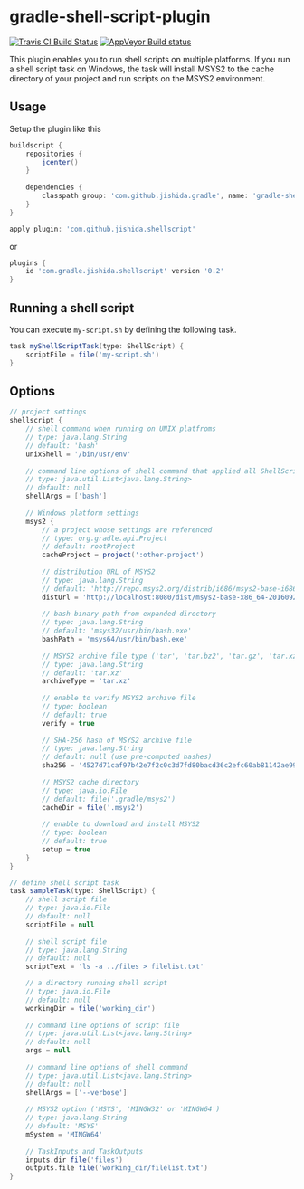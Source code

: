 gradle-shell-script-plugin
==========================

[![Travis CI Build Status](https://travis-ci.org/jishida/gradle-shell-script-plugin.svg?branch=master)](https://travis-ci.org/jishida/gradle-shell-script-plugin)
[![AppVeyor Build status](https://ci.appveyor.com/api/projects/status/x3xrgsne0qixmyrb/branch/master?svg=true)](https://ci.appveyor.com/project/jishida/gradle-shell-script-plugin/branch/master)

This plugin enables you to run shell scripts on multiple platforms. If you run
a shell script task on Windows, the task will install MSYS2 to the cache
directory of your project and run scripts on the MSYS2 environment.

## Usage
Setup the plugin like this
```gradle
buildscript {
    repositories {
        jcenter()
    }
    
    dependencies {
        classpath group: 'com.github.jishida.gradle', name: 'gradle-shell-script-plugin', version: '0.2'
    }
}

apply plugin: 'com.github.jishida.shellscript'
```
or
```gradle
plugins {
    id 'com.gradle.jishida.shellscript' version '0.2'
}
```
## Running a shell script
You can execute `my-script.sh` by defining the following task.
```gradle
task myShellScriptTask(type: ShellScript) {
    scriptFile = file('my-script.sh')
}
```
## Options

```gradle
// project settings
shellscript {
    // shell command when running on UNIX platfroms
    // type: java.lang.String
    // default: 'bash'
    unixShell = '/bin/usr/env'
    
    // command line options of shell command that applied all ShellScript tasks
    // type: java.util.List<java.lang.String>
    // default: null
    shellArgs = ['bash']
    
    // Windows platform settings
    msys2 {
        // a project whose settings are referenced
        // type: org.gradle.api.Project
        // default: rootProject
        cacheProject = project(':other-project')
        
        // distribution URL of MSYS2
        // type: java.lang.String
        // default: 'http://repo.msys2.org/distrib/i686/msys2-base-i686-20160921.tar.xz'
        distUrl = 'http://localhost:8080/dist/msys2-base-x86_64-20160921.tar.xz'
        
        // bash binary path from expanded directory
        // type: java.lang.String
        // default: 'msys32/usr/bin/bash.exe'
        bashPath = 'msys64/usr/bin/bash.exe'
        
        // MSYS2 archive file type ('tar', 'tar.bz2', 'tar.gz', 'tar.xz' or 'zip')
        // type: java.lang.String
        // default: 'tar.xz'
        archiveType = 'tar.xz'
        
        // enable to verify MSYS2 archive file
        // type: boolean
        // default: true
        verify = true
        
        // SHA-256 hash of MSYS2 archive file
        // type: java.lang.String
        // default: null (use pre-computed hashes)
        sha256 = '4527d71caf97b42e7f2c0c3d7fd80bacd36c2efc60ab81142ae9943ce3470e31'
        
        // MSYS2 cache directory
        // type: java.io.File
        // default: file('.gradle/msys2')
        cacheDir = file('.msys2')
        
        // enable to download and install MSYS2
        // type: boolean
        // default: true
        setup = true
    }
}

// define shell script task
task sampleTask(type: ShellScript) {    
    // shell script file
    // type: java.io.File
    // default: null
    scriptFile = null
    
    // shell script file
    // type: java.lang.String
    // default: null
    scriptText = 'ls -a ../files > filelist.txt'

    // a directory running shell script
    // type: java.io.File
    // default: null
    workingDir = file('working_dir')
    
    // command line options of script file
    // type: java.util.List<java.lang.String>
    // default: null
    args = null
    
    // command line options of shell command
    // type: java.util.List<java.lang.String>
    // default: null
    shellArgs = ['--verbose']
    
    // MSYS2 option ('MSYS', 'MINGW32' or 'MINGW64')
    // type: java.lang.String
    // default: 'MSYS'
    mSystem = 'MINGW64'
    
    // TaskInputs and TaskOutputs
    inputs.dir file('files')
    outputs.file file('working_dir/filelist.txt')
}
```